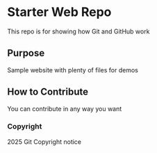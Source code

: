 # Starter Web Repo
This repo is for showing how Git and GitHub work

## Purpose
Sample website with plenty of files for demos

## How to Contribute
You can contribute in any way you want

### Copyright
2025 Git Copyright notice